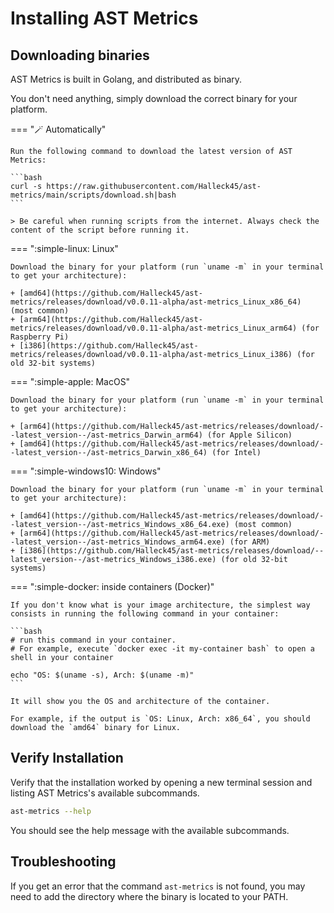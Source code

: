# Installing AST Metrics

## Downloading binaries

AST Metrics is built in Golang, and distributed as binary. 

You don't need anything, simply download the correct binary for your platform.


=== ":magic_wand: Automatically"


    Run the following command to download the latest version of AST Metrics:

    ```bash
    curl -s https://raw.githubusercontent.com/Halleck45/ast-metrics/main/scripts/download.sh|bash
    ```

    > Be careful when running scripts from the internet. Always check the content of the script before running it.


=== ":simple-linux: Linux"


    Download the binary for your platform (run `uname -m` in your terminal to get your architecture):

    + [amd64](https://github.com/Halleck45/ast-metrics/releases/download/v0.0.11-alpha/ast-metrics_Linux_x86_64) (most common)
    + [arm64](https://github.com/Halleck45/ast-metrics/releases/download/v0.0.11-alpha/ast-metrics_Linux_arm64) (for Raspberry Pi)
    + [i386](https://github.com/Halleck45/ast-metrics/releases/download/v0.0.11-alpha/ast-metrics_Linux_i386) (for old 32-bit systems)

=== ":simple-apple: MacOS"

    Download the binary for your platform (run `uname -m` in your terminal to get your architecture):
    
    + [arm64](https://github.com/Halleck45/ast-metrics/releases/download/--latest_version--/ast-metrics_Darwin_arm64) (for Apple Silicon)
    + [amd64](https://github.com/Halleck45/ast-metrics/releases/download/--latest_version--/ast-metrics_Darwin_x86_64) (for Intel)


=== ":simple-windows10: Windows"

    Download the binary for your platform (run `uname -m` in your terminal to get your architecture):

    + [amd64](https://github.com/Halleck45/ast-metrics/releases/download/--latest_version--/ast-metrics_Windows_x86_64.exe) (most common)
    + [arm64](https://github.com/Halleck45/ast-metrics/releases/download/--latest_version--/ast-metrics_Windows_arm64.exe) (for ARM)
    + [i386](https://github.com/Halleck45/ast-metrics/releases/download/--latest_version--/ast-metrics_Windows_i386.exe) (for old 32-bit systems)


=== ":simple-docker: inside containers (Docker)"

    If you don't know what is your image architecture, the simplest way consists in running the following command in your container:

    ```bash
    # run this command in your container. 
    # For example, execute `docker exec -it my-container bash` to open a shell in your container

    echo "OS: $(uname -s), Arch: $(uname -m)"
    ```

    It will show you the OS and architecture of the container. 

    For example, if the output is `OS: Linux, Arch: x86_64`, you should download the `amd64` binary for Linux.

## Verify Installation

Verify that the installation worked by opening a new terminal session and listing AST Metrics's available subcommands.

```bash
ast-metrics --help
```

You should see the help message with the available subcommands.

## Troubleshooting

If you get an error that the command `ast-metrics` is not found, you may need to add the directory where the binary is located to your PATH.